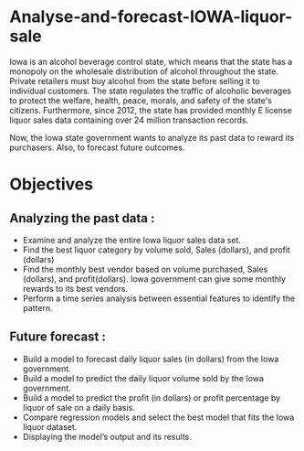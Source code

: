 # Analyse-and-forecast-IOWA-liquor-sale
Iowa is an alcohol beverage control state, which means that the state has a monopoly on the wholesale distribution of alcohol throughout the state. Private retailers must buy alcohol from the state before selling it to individual customers. The state regulates the traffic of alcoholic beverages to protect the welfare, health, peace, morals, and safety of the state's citizens. Furthermore, since 2012, the state has provided monthly E license liquor sales data containing over 24 million transaction records. ​

Now, the Iowa state government wants to analyze its past data to reward its purchasers.​ Also, to forecast future outcomes.​

# Objectives

## Analyzing the past data :​
- Examine and analyze the entire Iowa liquor sales data set. ​
- Find the best liquor category by volume sold, Sales (dollars), and profit (dollars)​
- Find the monthly best vendor based on volume purchased, Sales (dollars), and profit(dollars). Iowa government can give some monthly rewards to its best vendors.​
- Perform a time series analysis between essential features to identify the pattern.
  
## Future forecast :​
- Build a model to forecast daily liquor sales (in dollars) from the Iowa government.​
- Build a model to predict the daily liquor volume sold by the Iowa government. ​
- Build a model to predict the profit (in dollars) or profit percentage by liquor of sale on a daily basis. ​
- Compare regression models and select the best model that fits the Iowa liquor dataset.​
- Displaying the model’s output and its results.
